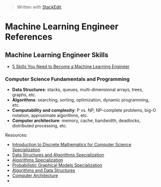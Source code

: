 
> Written with [StackEdit](https://stackedit.io/).

# Machine Learning Engineer References

## Machine Learning Engineer Skills
- [5 Skills You Need to Become a Machine Learning Engineer](https://blog.udacity.com/2016/04/5-skills-you-need-to-become-a-machine-learning-engineer.html)

### Computer Science Fundamentals and Programming

- **Data Structures**: stacks, queues, multi-dimensional arrays, trees, graphs, etc.
- **Algorithms**: searching, sorting, optimization, dynamic programming, etc.
- **Computability and complexity**: P vs. NP, NP-complete problems, big-O notation, approximate algorithms, etc.
- **Computer architecture**: memory, cache, bandwidth, deadlocks, distributed processing, etc.

Resources:

- [Introduction to Discrete Mathematics for Computer Science Specialization](https://www.coursera.org/specializations/discrete-mathematics)
- [Data Structures and Algorithms Specialization](https://www.coursera.org/specializations/data-structures-algorithms)
- [Algorithms Specialization](https://www.coursera.org/specializations/algorithms)
- [Probabilistic Graphical Models Specialization](https://www.coursera.org/specializations/probabilistic-graphical-models)
- [Algorithms and Data Structures](https://www.edx.org/micromasters/ucsandiegox-algorithms-and-data-structures)
- [Computer Architecture](https://www.coursera.org/learn/comparch)
- 
<!--stackedit_data:
eyJoaXN0b3J5IjpbMTg2NDAxODQ3OSwyMzM3NTE3MjFdfQ==
-->